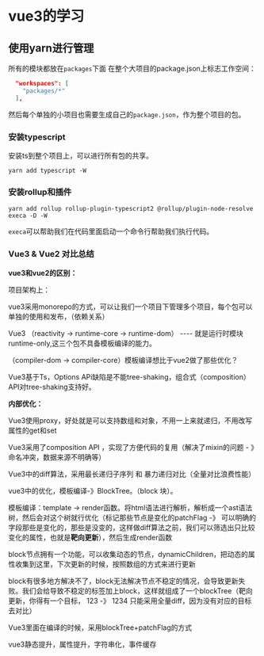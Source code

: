 # vue3的学习

## 使用yarn进行管理

所有的模块都放在`packages`下面
在整个大项目的package.json上标志工作空间：

```json
  "workspaces": [
    "packages/*"
  ],
```

然后每个单独的小项目也需要生成自己的`package.json`，作为整个项目的包。

### 安装typescript

安装ts到整个项目上，可以进行所有包的共享。

```shell
yarn add typescript -W
```

### 安装rollup和插件

```shell
yarn add rollup rollup-plugin-typescript2 @rollup/plugin-node-resolve execa -D -W
```

`execa`可以帮助我们在代码里面启动一个命令行帮助我们执行代码。

### Vue3 & Vue2 对比总结

**vue3和vue2的区别：**

项目架构上：

vue3采用monorepo的方式，可以让我们一个项目下管理多个项目，每个包可以单独的使用和发布，（依赖关系）

Vue3 （reactivity  ->  runtime-core  -> runtime-dom） ---- 就是运行时模块 runtime-only,这三个包不具备模板编译的能力。

（compiler-dom  -> compiler-core）模板编译想比于vue2做了那些优化？

Vue3基于Ts，Options APi缺陷是不能tree-shaking，组合式（composition）API对tree-shaking支持好。

**内部优化：**

Vue3使用proxy，好处就是可以支持数组和对象，不用一上来就递归，不用改写属性的get和set

Vue3采用了composition API ，实现了方便代码的复用（解决了mixin的问题 - 》命名冲突，数据来源不明确等）

Vue3中的diff算法，采用最长递归子序列 和 暴力递归对比（全量对比浪费性能）

vue3中的优化，模板编译-》BlockTree。（block 块）。

模板编译：template -> render函数。将html语法进行解析，解析成一个ast语法树，然后会对这个树就行优化（标记那些节点是变化的patchFlag -》 可以明确的字段那些是变化的，那些是没变的，这样做diff算法之前，我们可以筛选出只比较变化的属性，也就是**靶向更新**），然后生成render函数

block节点拥有一个功能，可以收集动态的节点，dynamicChildren，把动态的属性收集到这里，下次更新的时候，按照数组的方式来进行更新

block有很多地方解决不了，block无法解决节点不稳定的情况，会导致更新失败。我们会给导致不稳定的标签加上block，这样就组成了一个blockTree（靶向更新，你得有一个目标， 123 -》 1234 只能采用全量diff，因为没有对应的目标去对比）

Vue3里面在编译的时候，采用blockTree+patchFlag的方式

vue3静态提升，属性提升，字符串化，事件缓存
